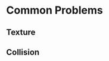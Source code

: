 # Common Problems

## Texture

## Collision
<!--stackedit_data:
eyJoaXN0b3J5IjpbLTEyODgyNDc2MSw3MzA5OTgxMTZdfQ==
-->